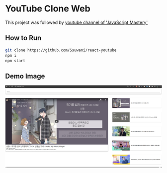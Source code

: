 # YouTube Clone Web

This project was followed by [youtube channel of 'JavaScript Mastery'](https://www.youtube.com/watch?v=VPVzx1ZOVuw)


## How to Run
```bash
git clone https://github.com/Ssuwani/react-youtube
npm i
npm start
```

## Demo Image
![img](./image/demo.png)